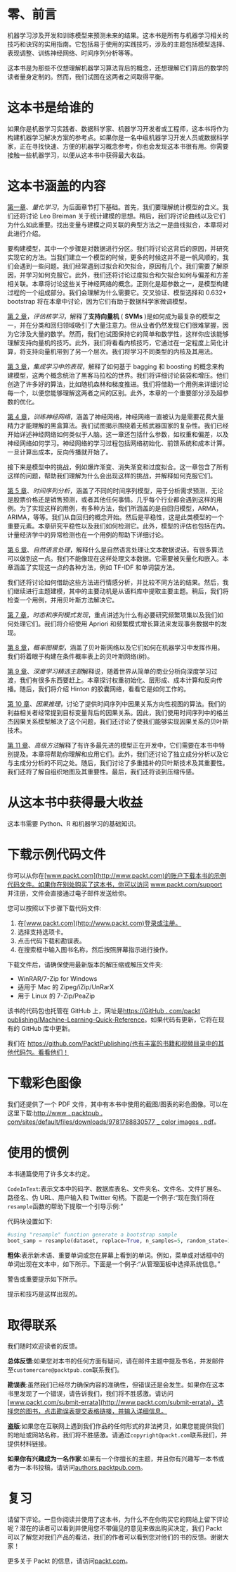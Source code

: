 

# 零、前言

机器学习涉及开发和训练模型来预测未来的结果。这本书是所有与机器学习相关的技巧和诀窍的实用指南。它包括易于使用的实践技巧，涉及的主题包括模型选择、表现调整、训练神经网络、时间序列分析等等。

这本书是为那些不仅想理解机器学习算法背后的概念，还想理解它们背后的数学的读者量身定制的。然而，我们试图在这两者之间取得平衡。



# 这本书是给谁的

如果你是机器学习实践者、数据科学家、机器学习开发者或工程师，这本书将作为构建机器学习解决方案的参考点。如果你是一名中级机器学习开发人员或数据科学家，正在寻找快速、方便的机器学习概念参考，你也会发现这本书很有用。你需要接触一些机器学习，以便从这本书中获得最大收益。



# 这本书涵盖的内容

[第一章](f5717643-7339-46dd-aad1-9277e0091279.xhtml)、*量化学习*，为后面章节打下基础。首先，我们要理解统计模型的含义。我们还将讨论 Leo Breiman 关于统计建模的思想。稍后，我们将讨论曲线以及它们为什么如此重要。找出变量与建模之间关联的典型方法之一是曲线拟合，本章将对此进行介绍。

要构建模型，其中一个步骤是对数据进行分区。我们将讨论这背后的原因，并研究实现它的方法。当我们建立一个模型的时候，更多的时候这并不是一帆风顺的，我们会遇到一些问题。我们经常遇到过拟合和欠拟合，原因有几个。我们需要了解原因，并学习如何克服它。此外，我们还将讨论过度拟合和欠拟合如何与偏差和方差相关联。本章将讨论这些关于神经网络的概念。正则化是超参数之一，是模型构建过程的一个组成部分。我们会理解为什么需要它。交叉验证、模型选择和 0.632+ bootstrap 将在本章中讨论，因为它们有助于数据科学家微调模型。

[第 2 章](45ee9f11-4147-4e03-aada-856503d75b8a.xhtml)，*评估核学习*，解释了**支持向量机** ( **SVMs** )是如何成为最复杂的模型之一，并在分类和回归领域吸引了大量注意力。但从业者仍然发现它们很难掌握，因为它涉及大量的数学。然而，我们也试图保持它的简单和数学性，这样你应该能够理解支持向量机的技巧。此外，我们将看看内核技巧，它通过在一定程度上简化计算，将支持向量机带到了另一个层次。我们将学习不同类型的内核及其用法。

[第 3 章](35c2f650-4c1a-4c14-8b3c-37b69271c37f.xhtml)，*集成学习中的表现*，解释了如何基于 bagging 和 boosting 的概念来构建模型，这两个概念统治了黑客马拉松的世界。我们将详细讨论装袋和增压。他们创造了许多好的算法，比如随机森林和梯度推进。我们将借助一个用例来详细讨论每一个，以便您能够理解这两者之间的区别。此外，本章的一个重要部分涉及超参数的优化。

[第 4 章](e994d382-9a54-427c-86db-caf852e5c084.xhtml)，*训练神经网络*，涵盖了神经网络，神经网络一直被认为是需要花费大量精力才能理解的黑盒算法。我们试图揭示围绕着无核武器国家的复杂性。我们已经开始详述神经网络如何类似于人脑。这一章还包括什么参数，如权重和偏差，以及神经网络如何学习。神经网络的学习过程包括网络初始化、前馈系统和成本计算。一旦计算出成本，反向传播就开始了。

接下来是模型中的挑战，例如爆炸渐变、消失渐变和过度拟合。这一章包含了所有这样的问题，帮助我们理解为什么会出现这样的挑战，并解释如何克服它们。

[第 5 章](ee522eae-86b5-4fc1-a386-d0088b46fdf4.xhtml)、*时间序列分析*，涵盖了不同的时间序列模型，用于分析需求预测，无论是股票价格还是销售预测，或者其他任何事情。几乎每个行业都会遇到这样的用例。为了实现这样的用例，有多种方法，我们所涵盖的是自回归模型，ARMA，ARIMA，等等。我们从自回归的概念开始。然后是平稳性，这是此类模型的一个重要元素。本章研究平稳性以及我们如何检测它。此外，模型的评估也包括在内。计量经济学中的异常检测也在一个用例的帮助下详细讨论。

[第 6 章](eb5bd372-b8f4-43f2-94ee-6e5d30042cef.xhtml)、*自然语言处理*，解释什么是自然语言处理让文本数据说话。有很多算法可以做到这一点。我们不能像现在这样处理文本数据。它需要被矢量化和嵌入。本章涵盖了实现这一点的各种方法，例如 TF-IDF 和单词袋方法。

我们还将讨论如何借助这些方法进行情感分析，并比较不同方法的结果。然后，我们继续进行主题建模，其中的主要动机是从语料库中提取主要主题。稍后，我们将检查一个用例，并用贝叶斯方法解决它。

[第 7 章](751d8778-9eec-4c2f-964a-e756ac419107.xhtml)，*时态和序列模式发现*，重点讲述为什么有必要研究频繁项集以及我们如何处理它们。我们将介绍使用 Apriori 和频繁模式增长算法来发现事务数据中的发现。

[第 8 章](64be9aad-a25e-4ea4-abbb-bc8ff4cbbe1a.xhtml)，*概率图模型*，涵盖了贝叶斯网络以及它们如何在机器学习中发挥作用。我们将着眼于构建在条件概率表上的贝叶斯网络(树)。

[第 9 章](6fd48e9f-f2fd-4b29-a006-1b151de4960f.xhtml)、*深度学习精选主题*解释说，随着世界从简单的商业分析向深度学习过渡，我们有很多东西要赶上。本章探讨权重初始化、层形成、成本计算和反向传播。随后，我们将介绍 Hinton 的胶囊网络，看看它是如何工作的。

[第 10 章](087b7fc7-b46b-4d41-99ee-fcef04383d06.xhtml)、*因果推理*，讨论了提供时间序列中因果关系方向性视图的算法。我们的利益相关者经常提到目标变量背后的因果关系。因此，我们使用时间序列中的格兰杰因果关系模型解决了这个问题，我们还讨论了使我们能够实现因果关系的贝叶斯技术。

[第 11 章](2625df31-d724-4c6e-9d07-2afbca2ed3de.xhtml)、*高级方法*解释了有许多最先进的模型正在开发中，它们需要在本书中特别提及。本章将帮助你理解和应用它们。此外，我们还讨论了独立成分分析以及它与主成分分析的不同之处。随后，我们讨论了多重插补的贝叶斯技术及其重要性。我们还将了解自组织地图及其重要性。最后，我们还将谈到压缩传感。



# 从这本书中获得最大收益

这本书需要 Python、R 和机器学习的基础知识。



# 下载示例代码文件

你可以从你在[www.packt.com](http://www.packt.com)的账户下载本书的示例代码文件。如果你在别处购买了这本书，你可以访问 www.packt.com/support 并注册，文件会直接通过电子邮件发送给你。

您可以按照以下步骤下载代码文件:

1.  在[www.packt.com](http://www.packt.com)登录或注册。
2.  选择支持选项卡。
3.  点击代码下载和勘误表。
4.  在搜索框中输入图书名称，然后按照屏幕指示进行操作。

下载文件后，请确保使用最新版本的解压缩或解压文件夹:

*   WinRAR/7-Zip for Windows
*   适用于 Mac 的 Zipeg/iZip/UnRarX
*   用于 Linux 的 7-Zip/PeaZip

该书的代码包也托管在 GitHub 上，网址是[https://GitHub . com/packt publishing/Machine-Learning-Quick-Reference](https://github.com/PacktPublishing/Machine-Learning-Quick-Reference)。如果代码有更新，它将在现有的 GitHub 库中更新。

我们在 https://github.com/PacktPublishing/也有丰富的书籍和视频目录中的其他代码包。看看他们！



# 下载彩色图像

我们还提供了一个 PDF 文件，其中有本书中使用的截图/图表的彩色图像。可以在这里下载:[http://www . packtpub . com/sites/default/files/downloads/9781788830577 _ color images . pdf](http://www.packtpub.com/sites/default/files/downloads/%209781788830577_ColorImages.pdf)。



# 使用的惯例

本书通篇使用了许多文本约定。

`CodeInText`:表示文本中的码字、数据库表名、文件夹名、文件名、文件扩展名、路径名、伪 URL、用户输入和 Twitter 句柄。下面是一个例子:“现在我们将在`resample`函数的帮助下提取一个引导示例:”

代码块设置如下:

```py
#using "resample" function generate a bootstrap sample
boot_samp = resample(dataset, replace=True, n_samples=5, random_state=1)
```

**粗体**:表示新术语、重要单词或您在屏幕上看到的单词。例如，菜单或对话框中的单词出现在文本中，如下所示。下面是一个例子:“从管理面板中选择系统信息。”

警告或重要提示如下所示。

提示和技巧是这样出现的。



# 取得联系

我们随时欢迎读者的反馈。

**总体反馈**:如果您对本书的任何方面有疑问，请在邮件主题中提及书名，并发邮件至`customercare@packtpub.com`联系我们。

**勘误表**:虽然我们已经尽力确保内容的准确性，但错误还是会发生。如果你在这本书里发现了一个错误，请告诉我们，我们将不胜感激。请访问[www.packt.com/submit-errata](http://www.packt.com/submit-errata)，选择您的图书，点击勘误表提交表格链接，并输入详细信息。

**盗版**:如果您在互联网上遇到我们作品的任何形式的非法拷贝，如果您能提供我们的地址或网站名称，我们将不胜感激。请通过`copyright@packt.com`联系我们，并提供材料链接。

**如果你有兴趣成为一名作家**:如果有一个你擅长的主题，并且你有兴趣写一本书或者为一本书投稿，请访问[authors.packtpub.com](http://authors.packtpub.com/)。



# 复习

请留下评论。一旦你阅读并使用了这本书，为什么不在你购买它的网站上留下评论呢？潜在的读者可以看到并使用您不带偏见的意见来做出购买决定，我们 Packt 可以了解您对我们产品的看法，我们的作者可以看到您对他们的书的反馈。谢谢大家！

更多关于 Packt 的信息，请访问[packt.com](http://www.packt.com/)。